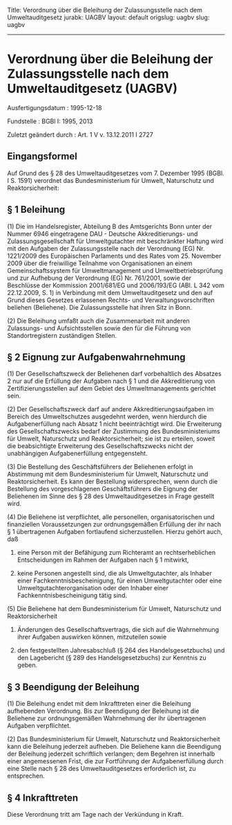 Title: Verordnung über die Beleihung der Zulassungsstelle nach dem Umweltauditgesetz
jurabk: UAGBV
layout: default
origslug: uagbv
slug: uagbv

---

# Verordnung über die Beleihung der Zulassungsstelle nach dem Umweltauditgesetz (UAGBV)

Ausfertigungsdatum
:   1995-12-18

Fundstelle
:   BGBl I: 1995, 2013

Zuletzt geändert durch
:   Art. 1 V v. 13.12.2011 I 2727


## Eingangsformel

Auf Grund des § 28 des Umweltauditgesetzes vom 7. Dezember 1995 (BGBl.
I S. 1591) verordnet das Bundesministerium für Umwelt, Naturschutz und
Reaktorsicherheit:


## § 1 Beleihung

(1) Die im Handelsregister, Abteilung B des Amtsgerichts Bonn unter
der Nummer 6946 eingetragene DAU - Deutsche Akkreditierungs- und
Zulassungsgesellschaft für Umweltgutachter mit beschränkter Haftung
wird mit den Aufgaben der Zulassungsstelle nach der Verordnung (EG)
Nr. 1221/2009 des Europäischen Parlaments und des Rates vom 25.
November 2009 über die freiwillige Teilnahme von Organisationen an
einem Gemeinschaftssystem für Umweltmanagement und
Umweltbetriebsprüfung und zur Aufhebung der Verordnung (EG) Nr.
761/2001, sowie der Beschlüsse der Kommission 2001/681/EG und
2006/193/EG (ABl. L 342 vom 22.12.2009, S. 1) in Verbindung mit dem
Umweltauditgesetz und den auf Grund dieses Gesetzes erlassenen Rechts-
und Verwaltungsvorschriften beliehen (Beliehene). Die Zulassungsstelle
hat ihren Sitz in Bonn.

(2) Die Beleihung umfaßt auch die Zusammenarbeit mit anderen
Zulassungs- und Aufsichtsstellen sowie den für die Führung von
Standortregistern zuständigen Stellen.


## § 2 Eignung zur Aufgabenwahrnehmung

(1) Der Gesellschaftszweck der Beliehenen darf vorbehaltlich des
Absatzes 2 nur auf die Erfüllung der Aufgaben nach § 1 und die
Akkreditierung von Zertifizierungsstellen auf dem Gebiet des
Umweltmanagements gerichtet sein.

(2) Der Gesellschaftszweck darf auf andere Akkreditierungsaufgaben im
Bereich des Umweltschutzes ausgedehnt werden, wenn hierdurch die
Aufgabenerfüllung nach Absatz 1 nicht beeinträchtigt wird. Die
Erweiterung des Gesellschaftszwecks bedarf der Zustimmung des
Bundesministeriums für Umwelt, Naturschutz und Reaktorsicherheit; sie
ist zu erteilen, soweit die beabsichtigte Erweiterung des
Gesellschaftszwecks nicht der unabhängigen Aufgabenerfüllung
entgegensteht.

(3) Die Bestellung des Geschäftsführers der Beliehenen erfolgt in
Abstimmung mit dem Bundesministerium für Umwelt, Naturschutz und
Reaktorsicherheit. Es kann der Bestellung widersprechen, wenn durch
die Bestellung des vorgeschlagenen Geschäftsführers die Eignung der
Beliehenen im Sinne des § 28 des Umweltauditgesetzes in Frage gestellt
wird.

(4) Die Beliehene ist verpflichtet, alle personellen,
organisatorischen und finanziellen Voraussetzungen zur ordnungsgemäßen
Erfüllung der ihr nach § 1 übertragenen Aufgaben fortlaufend
sicherzustellen. Hierzu gehört auch, daß

1.  eine Person mit der Befähigung zum Richteramt an rechtserheblichen
    Entscheidungen im Rahmen der Aufgaben nach § 1 mitwirkt,


2.  keine Personen angestellt sind, die als Umweltgutachter, als Inhaber
    einer Fachkenntnisbescheinigung, für einen Umweltgutachter oder eine
    Umweltgutachterorganisation oder den Inhaber einer
    Fachkenntnisbescheinigung tätig sind.




(5) Die Beliehene hat dem Bundesministerium für Umwelt, Naturschutz
und Reaktorsicherheit

1.  Änderungen des Gesellschaftsvertrags, die sich auf die Wahrnehmung
    ihrer Aufgaben auswirken können, mitzuteilen sowie


2.  den festgestellten Jahresabschluß (§ 264 des Handelsgesetzbuchs) und
    den Lagebericht (§ 289 des Handelsgesetzbuchs) zur Kenntnis zu geben.





## § 3 Beendigung der Beleihung

(1) Die Beleihung endet mit dem Inkrafttreten einer die Beleihung
aufhebenden Verordnung. Bis zur Beendigung der Beleihung ist die
Beliehene zur ordnungsgemäßen Wahrnehmung der ihr übertragenen
Aufgaben verpflichtet.

(2) Das Bundesministerium für Umwelt, Naturschutz und
Reaktorsicherheit kann die Beleihung jederzeit aufheben. Die Beliehene
kann die Beendigung der Beleihung jederzeit schriftlich verlangen; dem
Begehren ist innerhalb einer angemessenen Frist, die zur Fortführung
der Aufgabenerfüllung durch eine Stelle nach § 28 des
Umweltauditgesetzes erforderlich ist, zu entsprechen.


## § 4 Inkrafttreten

Diese Verordnung tritt am Tage nach der Verkündung in Kraft.

